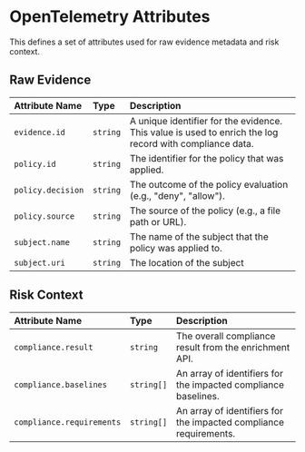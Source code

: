 # OpenTelemetry Attributes

This defines a set of attributes used for raw evidence metadata and risk context.

## Raw Evidence

| Attribute Name    | Type     | Description                                                                                             |
|:------------------|:---------|:--------------------------------------------------------------------------------------------------------|
| `evidence.id`     | `string` | A unique identifier for the evidence. This value is used to enrich the log record with compliance data. |
| `policy.id`       | `string` | The identifier for the policy that was applied.                                                         |
| `policy.decision` | `string` | The outcome of the policy evaluation (e.g., "deny", "allow").                                           |
| `policy.source`   | `string` | The source of the policy (e.g., a file path or URL).                                                    |
| `subject.name`    | `string` | The name of the subject that the policy was applied to.                                                 |
| `subject.uri`     | `string` | The location of the subject                                                                             |


## Risk Context

| Attribute Name            | Type       | Description                                                       |
|:--------------------------|:-----------|:------------------------------------------------------------------|
| `compliance.result`       | `string`   | The overall compliance result from the enrichment API.            |
| `compliance.baselines`    | `string[]` | An array of identifiers for the impacted compliance baselines.    |
| `compliance.requirements` | `string[]` | An array of identifiers for the impacted compliance requirements. |
